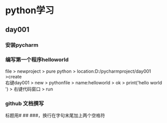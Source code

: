 # python学习
## day001
### 安装pycharm
### 编写第一个程序helloworld
file > newproject > pure python > location:D:/pycharmproject/day001 >create  
右键day001 > new > pythonfile > name:helloworld > ok > print('hello world ') > 右键代码窗口 > run
### github 文档撰写
标题用# ## ###，换行在字句末尾加上两个空格符
